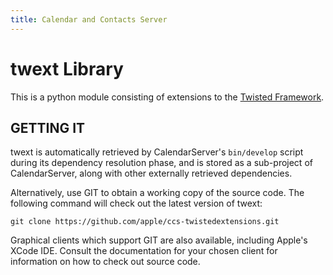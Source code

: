 ```yaml
---
title: Calendar and Contacts Server
---
```


twext Library
==================

This is a python module consisting of extensions to the [Twisted Framework](http://twistedmatrix.com/).

## GETTING IT

twext is automatically retrieved by CalendarServer's `bin/develop` script during its dependency resolution phase, and is stored as a sub-project of CalendarServer, along with other externally retrieved dependencies.

Alternatively, use GIT to obtain a working copy of the source code. The following command will check out the latest version of twext:

    git clone https://github.com/apple/ccs-twistedextensions.git

Graphical clients which support GIT are also available, including Apple's ​XCode IDE. Consult the documentation for your chosen client for information on how to check out source code.
